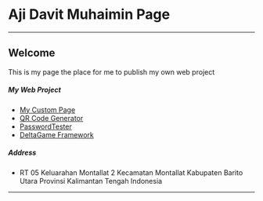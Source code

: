 # Aji Davit Muhaimin Page
---


## Welcome

This is my page the place for me to publish my own web project


##### My Web Project

- [My Custom Page](https://ajidavitmuhaimin.github.io/Davit.html)
- [QR Code Generator](https://ajidavitmuhaimin.github.io/qrcodegenerator.html)
- [PasswordTester](https://ajidavitmuhaimin.github.io/PasswordTester.html)
- [DeltaGame Framework](https://ajidavitmuhaimin.github.io/DeltaGameFramework.html)

##### Address
- RT 05 Keluarahan Montallat 2 Kecamatan Montallat Kabupaten Barito Utara Provinsi Kalimantan Tengah Indonesia

---
